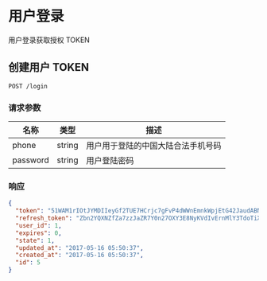# 用户登录

用户登录获取授权 TOKEN

## 创建用户 TOKEN

```
POST /login
```

### 请求参数

| 名称 | 类型 | 描述 |
|----|:----:|----|
| phone | string | 用户用于登陆的中国大陆合法手机号码 |
| password | string | 用户登陆密码 |

### 响应

```json
{
  "token": "51WAM1rIOtJYMDIIeyGf2TUE7HCrjc7gFvP4dWWnEmnkWpjEtG42JaudABNyNjMM",
  "refresh_token": "Zbn2YQXNZfZa7zzJaZR7Y0n27OXY3E8NyKVdIvErnMlY3TdoTiXvBC5AZcUBaYjD",
  "user_id": 1,
  "expires": 0,
  "state": 1,
  "updated_at": "2017-05-16 05:50:37",
  "created_at": "2017-05-16 05:50:37",
  "id": 5
}
```
